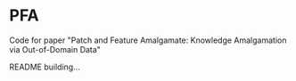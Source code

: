 # PFA
Code for paper "Patch and Feature Amalgamate: Knowledge Amalgamation via Out-of-Domain Data"

README building...